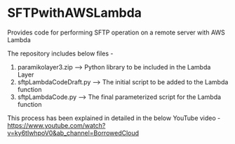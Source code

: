 # SFTPwithAWSLambda
Provides code for performing SFTP operation on a remote server with AWS Lambda

The repository includes below files -
1. paramikolayer3.zip --> Python library to be included in the Lambda Layer
2. sftpLambdaCodeDraft.py --> The initial script to be added to the Lambda function
3. sftpLambdaCode.py --> The final parameterized script for the Lambda function

This process has been explained in detailed in the below YouTube video - https://www.youtube.com/watch?v=ky6tIwhpoV0&ab_channel=BorrowedCloud
